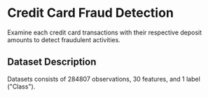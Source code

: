 # Credit Card Fraud Detection
Examine each credit card transactions with their respective deposit amounts to detect fraudulent activities.

## Dataset Description
Datasets consists of 284807 observations, 30 features, and 1 label ("Class").
